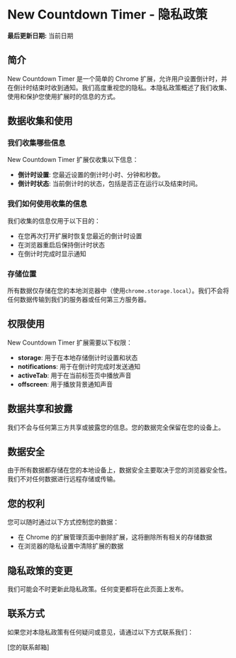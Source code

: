 # New Countdown Timer - 隐私政策

**最后更新日期:** 当前日期

## 简介

New Countdown Timer 是一个简单的 Chrome 扩展，允许用户设置倒计时，并在倒计时结束时收到通知。我们高度重视您的隐私。本隐私政策概述了我们收集、使用和保护您使用扩展时的信息的方式。

## 数据收集和使用

### 我们收集哪些信息

New Countdown Timer 扩展仅收集以下信息：

- **倒计时设置**: 您最近设置的倒计时小时、分钟和秒数。
- **倒计时状态**: 当前倒计时的状态，包括是否正在运行以及结束时间。

### 我们如何使用收集的信息

我们收集的信息仅用于以下目的：

- 在您再次打开扩展时恢复您最近的倒计时设置
- 在浏览器重启后保持倒计时状态
- 在倒计时完成时显示通知

### 存储位置

所有数据仅存储在您的本地浏览器中（使用`chrome.storage.local`）。我们不会将任何数据传输到我们的服务器或任何第三方服务器。

## 权限使用

New Countdown Timer 扩展需要以下权限：

- **storage**: 用于在本地存储倒计时设置和状态
- **notifications**: 用于在倒计时完成时发送通知
- **activeTab**: 用于在当前标签页中播放声音
- **offscreen**: 用于播放背景通知声音

## 数据共享和披露

我们不会与任何第三方共享或披露您的信息。您的数据完全保留在您的设备上。

## 数据安全

由于所有数据都存储在您的本地设备上，数据安全主要取决于您的浏览器安全性。我们不对任何数据进行远程存储或传输。

## 您的权利

您可以随时通过以下方式控制您的数据：

- 在 Chrome 的扩展管理页面中删除扩展，这将删除所有相关的存储数据
- 在浏览器的隐私设置中清除扩展的数据

## 隐私政策的变更

我们可能会不时更新此隐私政策。任何变更都将在此页面上发布。

## 联系方式

如果您对本隐私政策有任何疑问或意见，请通过以下方式联系我们：

[您的联系邮箱]
